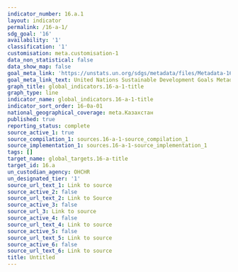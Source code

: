 ```yaml
---
indicator_number: 16.a.1
layout: indicator
permalink: /16-a-1/
sdg_goal: '16'
availability: '1'
classification: '1'
customisation: meta.customisation-1
data_non_statistical: false
data_show_map: false
goal_meta_link: 'https://unstats.un.org/sdgs/metadata/files/Metadata-16-0A-01.pdf'
goal_meta_link_text: United Nations Sustainable Development Goals Metadata (pdf 1361kB)
graph_title: global_indicators.16-a-1-title
graph_type: line
indicator_name: global_indicators.16-a-1-title
indicator_sort_order: 16-0a-01
national_geographical_coverage: meta.Казахстан
published: true
reporting_status: complete
source_active_1: true
source_compilation_1: sources.16-a-1-source_compilation_1
source_implementation_1: sources.16-a-1-source_implementation_1
tags: []
target_name: global_targets.16-a-title
target_id: 16.a
un_custodian_agency: OHCHR
un_designated_tier: '1'
source_url_text_1: Link to source
source_active_2: false
source_url_text_2: Link to Source
source_active_3: false
source_url_3: Link to source
source_active_4: false
source_url_text_4: Link to source
source_active_5: false
source_url_text_5: Link to source
source_active_6: false
source_url_text_6: Link to source
title: Untitled
---
```

